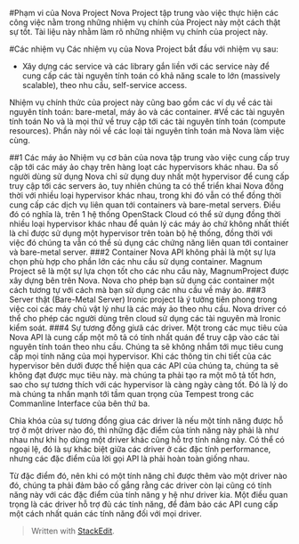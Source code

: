 #Phạm vi của Nova Project
Nova Project tập trung vào việc thực hiện các công việc nằm trong những nhiệm vụ chính của Project này một cách thật sự tốt. Tài liệu này nhằm làm rõ những nhiệm vụ chính của project này.

#Các nhiệm vụ
Các nhiệm vụ của Nova Project bắt đầu với nhiệm vụ sau:

 - Xây dựng các service và các library gắn liền với các service này để cung cấp các tài nguyên tính toán có  khả năng scale to lớn (massively scalable), theo nhu cầu, self-service access.

Nhiệm vụ chính thức của project này cũng bao gồm các ví dụ về các tài nguyên tính toán: bare-metal, máy ảo và các container.
#Về các tài nguyên tính toán
No và là mọi thứ về truy cập tới các tài nguyên tính toán (compute resources). Phần này nói về các loại tài nguyên tính toán mà Nova làm việc cùng.
 
 ##1 Các máy ảo
Nhiệm vụ cơ bản của nova tập trung vào việc cung cấp truy cập tới các máy ảo chạy trên hàng loạt các hypervisors khác nhau. Đa số người dùng sử dụng Nova chỉ sử dụng duy nhất một hypervisor để cung cấp truy cập tới các servers ảo, tuy nhiên chúng ta có thể triển khai Nova đồng thời với nhiều loại hypervisor khác nhau, trong khi đó vẫn có thể đồng thời cung cấp các dịch vụ liên quan tới containers và bare-metal servers. Điều đó có nghĩa là, trên 1 hệ thống OpenStack Cloud có thể sử dụng đồng thời nhiều loại hypervisor khác nhau để quản lý các máy ảo chứ không nhất thiết là chỉ được sử dụng một hypervisor trên toàn bộ hệ thống, đồng thời với việc đó chúng ta vẫn có thể sủ dụng các chứng năng liên quan tới container và bare-metal server.
###2 Container
Nova API không phải là một sự lựa chọn phù hợp cho phần lớn các nhu cầu sử dụng container. Magnum Project sẽ là một sự lựa chọn tốt cho các nhu cầu này, MagnumProject được xây dựng bên trên Nova.
Nova cho phép bạn sử dụng các container một cách tương tự với cách mà bạn sử dụng các nhu cầu về máy ảo. 
###3 Server thật (Bare-Metal Server)
Ironic project là ý tưởng tiên phong trong việc coi các máy chủ vật lý như là các máy ảo theo nhu cầu.
Nova driver có thể cho phép các người dùng trên cloud sử dụng các tài nguyên mà Ironic kiểm soát. 
###4 Sự tương đồng giưã các driver.
Một trong các mục tiêu của Nova API là cung cấp một mô tả có tính nhất quán để truy cập vào các tài nguyên tính toán theo nhu cầu. Chúng ta sẽ không nhắm tới mục tiêu cung cấp mọi tính năng của mọi hypervisor. Khi các thông tin chi tiết của các hypervisor bên dưới được thể hiện qua các API của chúng ta, chúng ta sẽ không đạt được mục tiêu này. mà chúng ta phải tạo ra một mô tả tốt hơn, sao cho sự tương thích với các hypervisor là càng ngày càng tốt. Đó là lý do mà chúng ta nhấn mạnh tới tầm quan trọng của Tempest trong các Commanline Interface của bên thứ ba.

Chìa khóa của sự tương đồng giua các driver là nếu một tính năng được hỗ trợ ở một driver nào đó, thì những đặc điểm của tính năng này phải là như nhau như khi họ dùng một driver khác cũng hỗ trợ tính năng này. Có thể có ngoại lệ, đó là sự khác biệt giữa các driver ở các đặc tính performance, nhưng các đặc điểm của lời gọi API là phải hoàn toàn giống nhau.

Từ đặc điểm đó, nên khi có một tính năng chỉ được thêm vào một driver nào đó, chúng ta phải đảm bảo cố gắng rằng các driver còn lại cũng có tính năng này với các đặc điểm của tính năng y hệ như driver kia.
Một điều quan trọng là các driver hỗ trợ đủ các tính năng, để đảm bảo các API cung cấp một cách nhất quán các tính năng đối với mọi driver.



> Written with [StackEdit](https://stackedit.io/).